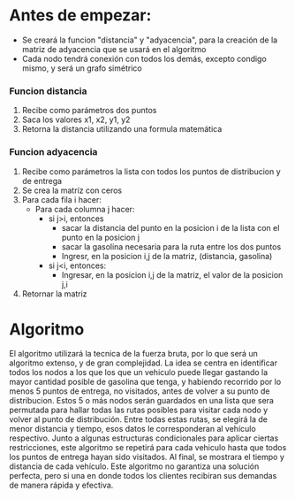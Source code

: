 # Antes de empezar:
- Se creará la funcion "distancia" y "adyacencia", para la creación de la matriz de adyacencia que se usará en el algoritmo
- Cada nodo tendrá conexión con todos los demás, excepto condigo mismo, y será un grafo simétrico
### Funcion distancia
1. Recibe como parámetros dos puntos
2. Saca los valores x1, x2, y1, y2
3. Retorna la distancia utilizando una formula matemática
### Funcion adyacencia
1. Recibe como parámetros la lista con todos los puntos de distribucion y de entrega
2. Se crea la matríz con ceros
3. Para cada fila i  hacer:
    - Para cada columna j hacer:
        - si j>i, entonces
             - sacar la distancia  del punto en la posicion i de la lista con el punto en la posicion j
            - sacar la gasolina necesaria para la ruta entre los dos puntos
            - Ingresr, en la posicion i,j de la matriz, (distancia, gasolina)
        - si j<i, entonces:
            - Ingresar, en la posicion i,j de la matriz, el valor de la posicion j,i
4. Retornar la matriz

# Algoritmo
El algoritmo utilizará la tecnica de la fuerza bruta, por lo que será un algoritmo extenso, y de gran complejidad. La idea se centra en identificar todos los nodos a los que los que un vehiculo puede llegar gastando la mayor cantidad posible de gasolina que tenga, y habiendo recorrido por lo menos 5 puntos de entrega, no visitados, antes de volver a su punto de distribucion.
Estos 5 o más nodos serán guardados en una lista que sera permutada para hallar todas las rutas posibles para visitar cada nodo y volver al punto de distribución. Entre todas estas rutas, se elegirá la de menor distancia y tiempo, esos datos le corresponderan al vehículo respectivo.
Junto a algunas estructuras condicionales para aplicar ciertas restricciones, este algoritmo se repetirá para cada vehiculo hasta que todos los puntos de entrega hayan sido visitados.
Al final, se mostrara el tiempo y distancia de cada vehículo.
Este algoritmo no garantiza una solución perfecta, pero si una en donde todos los clientes recibiran sus demandas de manera rápida y efectiva.


    
    


